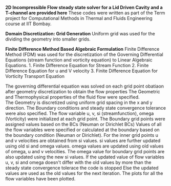 **2D Incompressible Flow steady state solver for a Lid Driven Cavity and a T-channel are provided here**
These codes were written as part of the Term project for Computational Methods in Thermal and Fluids Engineering course at IIT Bombay.

**Domain Discretization: Grid Generation**
Uniform grid was used for the dividing the geometry into smaller grids.

**Finite Difference Method Based Algebraic Formulation**
Finite Difference Method (FDM) was used for the discretization of the Governing Differential Equations (stream function and vorticity equation) to Linear Algebraic Equations. 
    1. Finite Difference Equation for Stream Function
    2. Finite Difference Equation for u and V velocity
    3. Finite Difference Equation for Vorticity Transport Equation


The governing differential equation was solved on each grid point obatiaon after geometry discretization to obtain the flow properties 
The Geometric and Thermophysical properties of the fluid flow were specified.  
The Geometry is discretized using uniform grid spacing in the x and y direction.
The Boundary conditions and steady state convergence tolerance were also specified.
The flow variable u, v, si (streamfunction), omega (Vorticity) were initialized at each grid point.
The Boundary grid points were assigned values based on the BCs (Neuman or Dirichlet BCs)
Values of all the flow variables were specified or calculated at the boundary based on the boundary condition (Neuman or Dirichlet).
For the inner grid points u and v velocities are obtained from si values.
si values are further updated using old si and omega values.
omega values are updated using old values of omega, u and v velocities.
The omega value for boundary grid points are also updated using the new si values.
If the updated value of flow variables u, v, si and omega doesn't differ with the old values by more than the steady state convergence tolerace the code is stopped
Else the updated values are used as the old values for the next iteration.
The plots for all the flow variables have been plotted.
